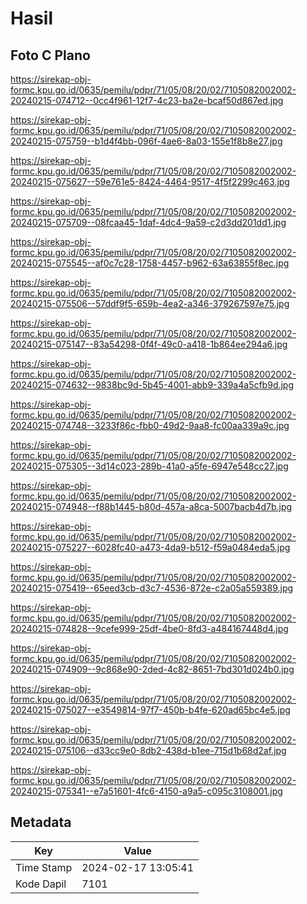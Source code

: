 # Hasil

## Foto C Plano

https://sirekap-obj-formc.kpu.go.id/0635/pemilu/pdpr/71/05/08/20/02/7105082002002-20240215-074712--0cc4f961-12f7-4c23-ba2e-bcaf50d867ed.jpg

https://sirekap-obj-formc.kpu.go.id/0635/pemilu/pdpr/71/05/08/20/02/7105082002002-20240215-075759--b1d4f4bb-096f-4ae6-8a03-155e1f8b8e27.jpg

https://sirekap-obj-formc.kpu.go.id/0635/pemilu/pdpr/71/05/08/20/02/7105082002002-20240215-075627--59e761e5-8424-4464-9517-4f5f2299c463.jpg

https://sirekap-obj-formc.kpu.go.id/0635/pemilu/pdpr/71/05/08/20/02/7105082002002-20240215-075709--08fcaa45-1daf-4dc4-9a59-c2d3dd201dd1.jpg

https://sirekap-obj-formc.kpu.go.id/0635/pemilu/pdpr/71/05/08/20/02/7105082002002-20240215-075545--af0c7c28-1758-4457-b962-63a63855f8ec.jpg

https://sirekap-obj-formc.kpu.go.id/0635/pemilu/pdpr/71/05/08/20/02/7105082002002-20240215-075506--57ddf9f5-659b-4ea2-a346-379267597e75.jpg

https://sirekap-obj-formc.kpu.go.id/0635/pemilu/pdpr/71/05/08/20/02/7105082002002-20240215-075147--83a54298-0f4f-49c0-a418-1b864ee294a6.jpg

https://sirekap-obj-formc.kpu.go.id/0635/pemilu/pdpr/71/05/08/20/02/7105082002002-20240215-074632--9838bc9d-5b45-4001-abb9-339a4a5cfb9d.jpg

https://sirekap-obj-formc.kpu.go.id/0635/pemilu/pdpr/71/05/08/20/02/7105082002002-20240215-074748--3233f86c-fbb0-49d2-9aa8-fc00aa339a9c.jpg

https://sirekap-obj-formc.kpu.go.id/0635/pemilu/pdpr/71/05/08/20/02/7105082002002-20240215-075305--3d14c023-289b-41a0-a5fe-6947e548cc27.jpg

https://sirekap-obj-formc.kpu.go.id/0635/pemilu/pdpr/71/05/08/20/02/7105082002002-20240215-074948--f88b1445-b80d-457a-a8ca-5007bacb4d7b.jpg

https://sirekap-obj-formc.kpu.go.id/0635/pemilu/pdpr/71/05/08/20/02/7105082002002-20240215-075227--6028fc40-a473-4da9-b512-f59a0484eda5.jpg

https://sirekap-obj-formc.kpu.go.id/0635/pemilu/pdpr/71/05/08/20/02/7105082002002-20240215-075419--65eed3cb-d3c7-4536-872e-c2a05a559389.jpg

https://sirekap-obj-formc.kpu.go.id/0635/pemilu/pdpr/71/05/08/20/02/7105082002002-20240215-074828--9cefe999-25df-4be0-8fd3-a484167448d4.jpg

https://sirekap-obj-formc.kpu.go.id/0635/pemilu/pdpr/71/05/08/20/02/7105082002002-20240215-074909--9c868e90-2ded-4c82-8651-7bd301d024b0.jpg

https://sirekap-obj-formc.kpu.go.id/0635/pemilu/pdpr/71/05/08/20/02/7105082002002-20240215-075027--e3549814-97f7-450b-b4fe-620ad65bc4e5.jpg

https://sirekap-obj-formc.kpu.go.id/0635/pemilu/pdpr/71/05/08/20/02/7105082002002-20240215-075106--d33cc9e0-8db2-438d-b1ee-715d1b68d2af.jpg

https://sirekap-obj-formc.kpu.go.id/0635/pemilu/pdpr/71/05/08/20/02/7105082002002-20240215-075341--e7a51601-4fc6-4150-a9a5-c095c3108001.jpg


## Metadata

| Key        | Value               |
| ---------- | ------------------- |
| Time Stamp | 2024-02-17 13:05:41 |
| Kode Dapil | 7101                |



